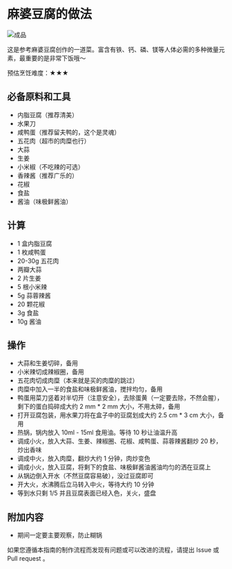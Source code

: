 # 麻婆豆腐的做法

![成品](IMG-20240913214336399.jpeg)

这是参考麻婆豆腐创作的一道菜。富含有铁、钙、磷、镁等人体必需的多种微量元素，最重要的是非常下饭哦～

预估烹饪难度：★★★

## 必备原料和工具

- 内脂豆腐（推荐清美）
- 水果刀
- 咸鸭蛋（推荐留夫鸭的，这个是灵魂）
- 五花肉（超市的肉糜也行）
- 大蒜
- 生姜
- 小米椒（不吃辣的可选）
- 香辣酱（推荐广乐的）
- 花椒
- 食盐
- 酱油（味极鲜酱油）

## 计算

- 1 盒内脂豆腐
- 1 枚咸鸭蛋
- 20-30g 五花肉
- 两瓣大蒜
- 2 片生姜
- 5 根小米辣
- 5g 蒜蓉辣酱
- 20 颗花椒
- 3g 食盐
- 10g 酱油

## 操作

- 大蒜和生姜切碎，备用
- 小米辣切成辣椒圈，备用
- 五花肉切成肉糜（本来就是买的肉糜的跳过）
- 肉糜中加入一半的食盐和味极鲜酱油，搅拌均匀，备用
- 鸭蛋用菜刀竖着对半切开（注意安全），去除蛋黄（一定要去除，不然会腥），剩下的蛋白捣碎成大约 2 mm * 2 mm 大小，不用太碎，备用
- 打开豆腐包装，用水果刀将在盒子中的豆腐划成大约 2.5 cm * 3 cm 大小，备用
- 热锅，锅内放入 10ml - 15ml 食用油。等待 10 秒让油温升高
- 调成小火，放入大蒜、生姜、辣椒圈、花椒、咸鸭蛋、蒜蓉辣酱翻炒 20 秒，炒出香味
- 调成中火，放入肉糜，翻炒大约 1 分钟，肉炒变色
- 调成小火，放入豆腐，将剩下的食盐、味极鲜酱油酱油均匀的洒在豆腐上
- 从锅边倒入开水（不然豆腐容易破），没过豆腐即可
- 开大火，水沸腾后立马转入中火，等待大约 10 分钟
- 等到水只剩 1/5 并且豆腐表面已经入色，关火，盛盘

## 附加内容

- 期间一定要主要观察，防止糊锅

如果您遵循本指南的制作流程而发现有问题或可以改进的流程，请提出 Issue 或 Pull request 。
